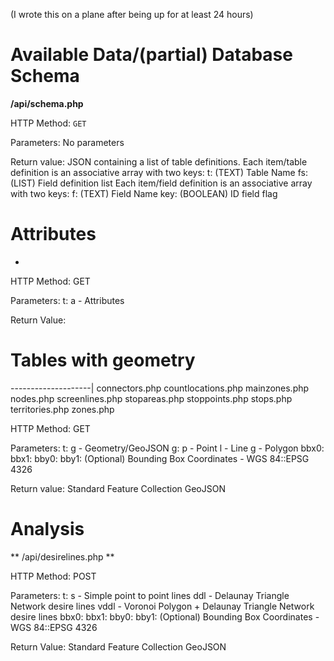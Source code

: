 (I wrote this on a plane after being up for at least 24 hours)

# Available Data/(partial) Database Schema

**/api/schema.php**

HTTP Method: `GET`

Parameters:
    No parameters

Return value:
    JSON containing a list of table definitions.
    Each item/table definition is an associative array with two keys:
        t: (TEXT) Table Name
        fs: (LIST) Field definition list
    Each item/field definition is an associative array with two keys:
        f: (TEXT) Field Name
        key: (BOOLEAN) ID field flag

# Attributes

*

HTTP Method: GET

Parameters:
    t:
        a - Attributes

Return Value:

# Tables with geometry

--------------------|
connectors.php
countlocations.php
mainzones.php
nodes.php
screenlines.php
stopareas.php
stoppoints.php
stops.php
territories.php
zones.php

HTTP Method: GET

Parameters:
    t:
        g - Geometry/GeoJSON
    g:
        p - Point
        l - Line
        g - Polygon
    bbx0:
    bbx1:
    bby0:
    bby1:
        (Optional) Bounding Box Coordinates - WGS 84::EPSG 4326

Return value:
    Standard Feature Collection GeoJSON

# Analysis

** /api/desirelines.php **

HTTP Method: POST

Parameters:
    t:
        s - Simple point to point lines
        ddl - Delaunay Triangle Network desire lines
        vddl - Voronoi Polygon + Delaunay Triangle Network desire lines
    bbx0:
    bbx1:
    bby0:
    bby1:
        (Optional) Bounding Box Coordinates - WGS 84::EPSG 4326

Return Value:
    Standard Feature Collection GeoJSON
